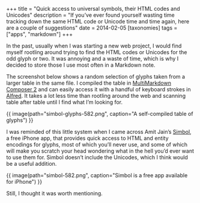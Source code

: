 +++
title = "Quick access to universal symbols, their HTML codes and Unicodes"
description = "If you’ve ever found yourself wasting time tracking down the same HTML code or Unicode time and time again, here are a couple of suggestions"
date = 2014-02-05
[taxonomies]
tags = ["apps", "markdown"]
+++

In the past, usually when I was starting a new web project, I would find myself rootling around trying to find the HTML codes or Unicodes for the odd glyph or two. It was annoying and a waste of time, which is why I decided to store those I use most often in a Markdown note.

The screenshot below shows a random selection of glyphs taken from a larger table in the same file. I compiled the table in [MultiMarkdown Composer 2](http://multimarkdown.com) and can easily access it with a handful of keyboard strokes in [Alfred](http://www.alfredapp.com). It takes a lot less time than rootling around the web and scanning table after table until I find what I’m looking for.

{{ image(path="simbol-glyphs-582.png", caption="A self-compiled table of glyphs") }}

I was reminded of this little system when I came across Amit Jain’s [Simbol](https://itunes.apple.com/gb/app/simbol/id792334901?mt=8&uo=4&at=11l4We), a free iPhone app, that provides quick access to HTML and entity encodings for glyphs, most of which you’ll never use, and some of which will make you scratch your head wondering what in the hell you’d ever want to use them for. Simbol doesn’t include the Unicodes, which I think would be a useful addition. 

{{ image(path="simbol-582.png", caption="Simbol is a free app available for iPhone") }}

Still, I thought it was worth mentioning.